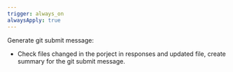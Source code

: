 ```yaml
---
trigger: always_on
alwaysApply: true
---
```

Generate git submit message:
 - Check files changed in the porject in responses and updated file, create summary for the git submit message.